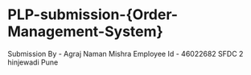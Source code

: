 # PLP-submission-{Order-Management-System}
Submission By - Agraj Naman Mishra
Employee Id - 46022682
SFDC 2 hinjewadi Pune
